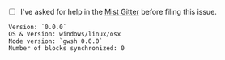 - [ ] I've asked for help in the [Mist Gitter](http://gitter.im/wiseplat/mist) before filing this issue.


<!-- Please fill in these information below: -->
```
Version: `0.0.0`
OS & Version: windows/linux/osx
Node version: `gwsh 0.0.0` 
Number of blocks synchronized: 0
```

<!--

Check the already existing issues to keep duplicates at a minimum.


You'll find possible solutions for these common issues below on Mist Wiki: https://github.com/wiseplat/mist/wiki.

- Wise is not shown in the wallet
- I send wise to the wallet contract but it doesn't show up
- Mist is synchronized but is stuck during the last part
- "Your computers time is out of sync!" error
- Unable to find peers
- My transaction is not confirmed
- Account can't be unlocked
- Unable to import pre-sale wallet
- Bind address already in use


When creating this issue, if possible add the following to your report:
- Screenshots
- Check the console, of Mist (`CTRL/CMD + ALT + i`) and take a screenshot
- Log files
  - go to `menu -> accounts -> backup -> application data`
  - zip and upload `node.log` and all other `node.log.X` files

 -->
